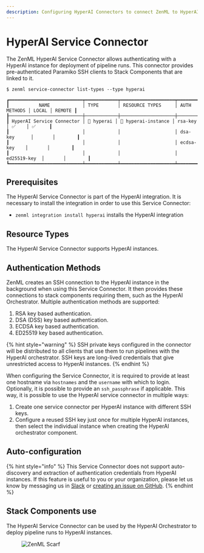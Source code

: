 ```yaml
---
description: Configuring HyperAI Connectors to connect ZenML to HyperAI instances.
---
```


# HyperAI Service Connector

The ZenML HyperAI Service Connector allows authenticating with a HyperAI instance for deployment of pipeline runs. This connector provides pre-authenticated Paramiko SSH clients to Stack Components that are linked to it.

```shell
$ zenml service-connector list-types --type hyperai
```
```shell
┏━━━━━━━━━━━━━━━━━━━━━━━━━━━┯━━━━━━━━━━━━┯━━━━━━━━━━━━━━━━━━━━┯━━━━━━━━━━━━━━┯━━━━━━━┯━━━━━━━━┓
┃           NAME            │ TYPE       │ RESOURCE TYPES     │ AUTH METHODS │ LOCAL │ REMOTE ┃
┠───────────────────────────┼────────────┼────────────────────┼──────────────┼───────┼────────┨
┃ HyperAI Service Connector │ 🤖 hyperai │ 🤖 hyperai-instance │ rsa-key      │ ✅    │ ✅     ┃
┃                           │            │                    │ dsa-key      │       │        ┃
┃                           │            │                    │ ecdsa-key    │       │        ┃
┃                           │            │                    │ ed25519-key  │       │        ┃
┗━━━━━━━━━━━━━━━━━━━━━━━━━━━┷━━━━━━━━━━━━┷━━━━━━━━━━━━━━━━━━━━┷━━━━━━━━━━━━━━┷━━━━━━━┷━━━━━━━━┛
```

## Prerequisites
The HyperAI Service Connector is part of the HyperAI integration. It is necessary to install the integration in order to use this Service Connector:

* `zenml integration install hyperai` installs the HyperAI integration

## Resource Types
The HyperAI Service Connector supports HyperAI instances.

## Authentication Methods
ZenML creates an SSH connection to the HyperAI instance in the background when using this Service Connector. It then provides these connections to stack components requiring them, such as the HyperAI Orchestrator. Multiple authentication methods are supported:

1. RSA key based authentication.
2. DSA (DSS) key based authentication.
3. ECDSA key based authentication.
4. ED25519 key based authentication.

{% hint style="warning" %}
SSH private keys configured in the connector will be distributed to all clients that use them to run pipelines with the HyperAI orchestrator. SSH keys are long-lived credentials that give unrestricted access to HyperAI instances.
{% endhint %}

When configuring the Service Connector, it is required to provide at least one hostname via `hostnames` and the `username` with which to login. Optionally, it is possible to provide an `ssh_passphrase` if applicable. This way, it is possible to use the HyperAI service connector in multiple ways:

1. Create one service connector per HyperAI instance with different SSH keys.
2. Configure a reused SSH key just once for multiple HyperAI instances, then select the individual instance when creating the HyperAI orchestrator component.

## Auto-configuration

{% hint style="info" %}
This Service Connector does not support auto-discovery and extraction of authentication credentials from HyperAI instances. If this feature is useful to you or your organization, please let us know by messaging us in [Slack](https://zenml.io/slack) or [creating an issue on GitHub](https://github.com/zenml-io/zenml/issues).
{% endhint %}

## Stack Components use

The HyperAI Service Connector can be used by the HyperAI Orchestrator to deploy pipeline runs to HyperAI instances.

<!-- For scarf -->
<figure><img alt="ZenML Scarf" referrerpolicy="no-referrer-when-downgrade" src="https://static.scarf.sh/a.png?x-pxid=f0b4f458-0a54-4fcd-aa95-d5ee424815bc" /></figure>
